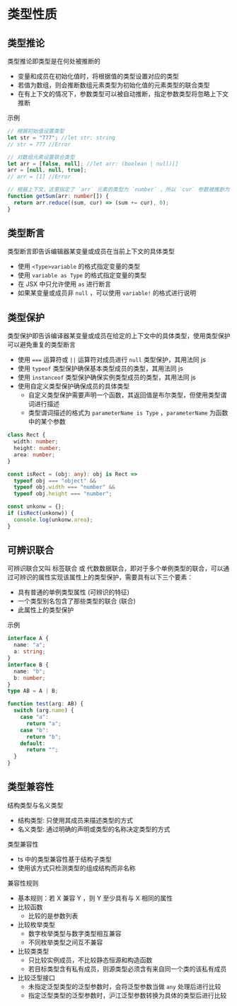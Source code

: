 # 类型性质

## 类型推论

类型推论即类型是在何处被推断的

- 变量和成员在初始化值时，将根据值的类型设置对应的类型
- 若值为数组，则会推断数组元素类型为初始化值的元素类型的联合类型
- 在有上下文的情况下，参数类型可以被自动推断，指定参数类型将忽略上下文推断

示例

```ts
// 根据初始值设置类型
let str = "777"; //let str: string
// str = 777 //Error

// 对数组元素设置联合类型
let arr = [false, null]; //let arr: (boolean | null)[]
arr = [null, null, true];
// arr = [1] //Error

// 根据上下文，这里指定了 `arr` 元素的类型为 `number` ，所以 `cur` 参数被推断为 `number` 类型
function getSum(arr: number[]) {
  return arr.reduce((sum, cur) => (sum += cur), 0);
}
```

## 类型断言

类型断言即告诉编辑器某变量或成员在当前上下文的具体类型

- 使用 `<Type>variable` 的格式指定变量的类型
- 使用 `variable as Type` 的格式指定变量的类型
- 在 JSX 中只允许使用 `as` 进行断言
- 如果某变量或成员非 `null` ，可以使用 `variable!` 的格式进行说明

## 类型保护

类型保护即告诉编译器某变量或成员在给定的上下文中的具体类型，使用类型保护可以避免重复的类型断言

- 使用 `===` 运算符或 `||` 运算符对成员进行 `null` 类型保护，其用法同 js
- 使用 `typeof` 类型保护确保基本类型成员的类型，其用法同 js
- 使用 `instanceof` 类型保护确保实例类型成员的类型，其用法同 js
- 使用自定义类型保护确保成员的具体类型
  - 自定义类型保护需要声明一个函数，其返回值是布尔类型，但使用类型谓词进行描述
  - 类型谓词描述的格式为 `parameterName is Type` ，`parameterName` 为函数中的某个参数

```ts
class Rect {
  width: number;
  height: number;
  area: number;
}

const isRect = (obj: any): obj is Rect =>
  typeof obj === "object" &&
  typeof obj.width === "number" &&
  typeof obj.height === "number";

const unkonw = {};
if (isRect(unkonw)) {
  console.log(unkonw.area);
}
```

## 可辨识联合

可辨识联合又叫 标签联合 或 代数数据联合，即对于多个单例类型的联合，可以通过可辨识的属性实现该属性上的类型保护，需要具有以下三个要素：

- 具有普通的单例类型属性 (可辨识的特征)
- 一个类型别名包含了那些类型的联合 (联合)
- 此属性上的类型保护

示例

```ts
interface A {
  name: "a";
  a: string;
}
interface B {
  name: "b";
  b: number;
}
type AB = A | B;

function test(arg: AB) {
  switch (arg.name) {
    case "a":
      return "a";
    case "b":
      return "b";
    default:
      return "";
  }
}
```

## 类型兼容性

结构类型与名义类型

- 结构类型: 只使用其成员来描述类型的方式
- 名义类型: 通过明确的声明或类型的名称决定类型的方式

类型兼容性

- ts 中的类型兼容性基于结构子类型
- 使用该方式只检测类型的组成结构而非名称

兼容性规则

- 基本规则：若 X 兼容 Y ，则 Y 至少具有与 X 相同的属性
- 比较函数
  - 比较的是参数列表
- 比较枚举类型
  - 数字枚举类型与数字类型相互兼容
  - 不同枚举类型之间互不兼容
- 比较类类型
  - 只比较实例成员，不比较静态恒源和构造函数
  - 若目标类型含有私有成员，则源类型必须含有来自同一个类的该私有成员
- 比较泛型接口
  - 未指定泛型类型的泛型参数时，会将泛型参数当做 `any` 处理后进行比较
  - 指定泛型类型的泛型参数时，沪江泛型参数转换为具体的类型后进行比较

<!-- # 声明合并(TODO:) -->
